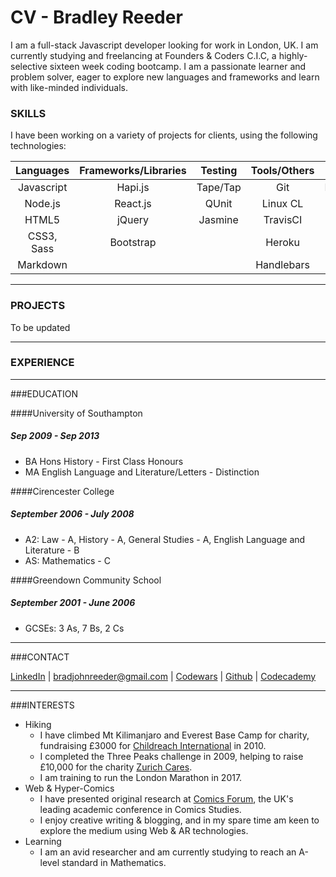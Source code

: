 # CV - Bradley Reeder

I am a full-stack Javascript developer looking for work in London, UK. I am currently studying and freelancing at Founders & Coders C.I.C, a highly-selective sixteen week coding bootcamp. I am a passionate learner and problem solver, eager to explore new languages and frameworks and learn with like-minded individuals.

### SKILLS

I have been working on a variety of projects for clients, using the following technologies:

| Languages | Frameworks/Libraries | Testing   | Tools/Others | Databases |
|:---------:|:--------------------:|:---------:|:------------:|:---------:|
| Javascript| Hapi.js              | Tape/Tap  | Git          | PostgreSQL|
| Node.js   | React.js             | QUnit     | Linux CL          | Redis   |
| HTML5     | jQuery          | Jasmine     | TravisCI |  |
| CSS3, Sass     | Bootstrap              |       | Heroku  | |
| Markdown       |         |   | Handlebars    | |

---

### PROJECTS

To be updated

---

### EXPERIENCE

---

###EDUCATION

####University of Southampton 
##### Sep 2009 - Sep 2013
- BA Hons History - First Class Honours
- MA English Language and Literature/Letters - Distinction

####Cirencester College
##### September 2006 - July 2008
- A2: Law - A, History - A, General Studies - A, English Language and Literature - B
- AS: Mathematics - C

####Greendown Community School
##### September 2001 - June 2006
- GCSEs: 3 As, 7 Bs, 2 Cs

---
###CONTACT

[LinkedIn](https://uk.linkedin.com/in/bradley-reeder-246623119) | [bradjohnreeder@gmail.com](mailto:bradjohnreeder@gmail.com) |
[Codewars](https://www.codewars.com/users/Aquila) | [Github](https://github.com/bradreeder) | [Codecademy](https://www.codecademy.com/brad.reeder)

---

###INTERESTS

- Hiking
  - I have climbed Mt Kilimanjaro and Everest Base Camp for charity, fundraising £3000 for [Childreach International](https://www.childreach.org.uk/) in 2010.
  - I completed the Three Peaks challenge in 2009, helping to raise £10,000 for the charity [Zurich Cares](https://www.zurich.co.uk/zurichcommunitytrust/who-we-help/partners-and-programmes/).
  - I am training to run the London Marathon in 2017.
- Web & Hyper-Comics 
  - I have presented original research at [Comics Forum](https://comicsforum.org/), the UK's leading academic conference in Comics Studies.
  - I enjoy creative writing & blogging, and in my spare time am keen to explore the medium using Web & AR technologies.
- Learning
  - I am an avid researcher and am currently studying to reach an A-level standard in Mathematics.

